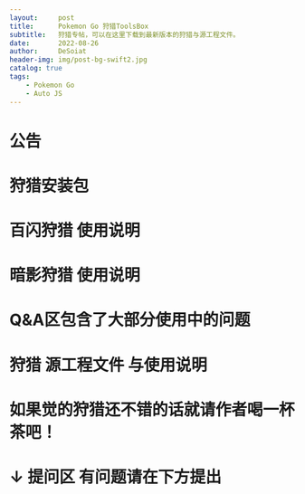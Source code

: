 ```yaml
---
layout:     post
title:      Pokemon Go 狩猎ToolsBox
subtitle:   狩猎专帖，可以在这里下载到最新版本的狩猎与源工程文件。
date:       2022-08-26
author:     DeSoiat
header-img: img/post-bg-swift2.jpg
catalog: true
tags: 
    - Pokemon Go
    - Auto JS
---
```


# 公告

# 狩猎安装包


# 百闪狩猎 使用说明




# 暗影狩猎 使用说明

# Q&A区包含了大部分使用中的问题

# 狩猎 源工程文件 与使用说明

# 如果觉的狩猎还不错的话就请作者喝一杯茶吧！


# ↓ 提问区 有问题请在下方提出




